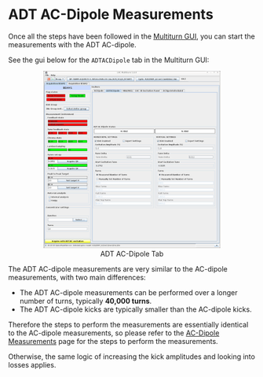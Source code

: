 # ADT AC-Dipole Measurements
Once all the steps have been followed in the [Multiturn GUI](gui.md), you can start the measurements with the ADT AC-dipole.

See the gui below for the `ADTACDipole` tab in the Multiturn GUI:
<figure>
    <center>
    <img src="../../assets/images/multiturn_gui/ADTACDipole.png" width="85%" alt="ADT AC-Dipole Tab" />
    <figcaption>ADT AC-Dipole Tab</figcaption>
    </center>
</figure>

The ADT AC-dipole measurements are very similar to the AC-dipole measurements, with two main differences:
- The ADT AC-dipole measurements can be performed over a longer number of turns, typically **40,000 turns**.
- The ADT AC-dipole kicks are typically smaller than the AC-dipole kicks.

Therefore the steps to perform the measurements are essentially identical to the AC-dipole measurements, so please refer to the [AC-Dipole Measurements](acdipole.md) page for the steps to perform the measurements.

Otherwise, the same logic of increasing the kick amplitudes and looking into losses applies. 
